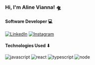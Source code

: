 
### Hi, I'm Aline Vianna! 🛸
#### Software Developer 💻

[![LinkedIn](https://img.shields.io/badge/LinkedIn-0077B5?style=for-the-badge&logo=linkedin&logoColor=white)](https://br.linkedin.com/in/aline-vianna-68480613a)
[![Instagram](https://img.shields.io/badge/Instagram-E4405F?style=for-the-badge&logo=instagram&logoColor=white)](https://www.instagram.com/fotosdalien/)

#### Technologies Used ⬇
<img align="center" alt="javascript" src="https://img.shields.io/badge/JavaScript-F7DF1E?logo=javascript&logoColor=000)"/>
<img align="center" alt="react" src="https://img.shields.io/badge/React-%2320232a.svg?logo=react&logoColor=%2361DAFB"/>
<img align="center" alt="typescript" src="https://img.shields.io/badge/TypeScript-3178C6?logo=typescript&logoColor=fff"/>
<img align="center" alt="node" src="https://img.shields.io/badge/Node.js-6DA55F?logo=node.js&logoColor=white"/>








